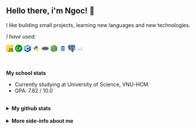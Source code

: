 ## Hello there, i'm Ngoc! 👋

I like building small projects, learning new languages and new technologies.

<i>I have used:</i>

<p>

<img width=20 src="https://raw.githubusercontent.com/github/explore/80688e429a7d4ef2fca1e82350fe8e3517d3494d/topics/javascript/javascript.png">
<img width=20 src="https://raw.githubusercontent.com/github/explore/80688e429a7d4ef2fca1e82350fe8e3517d3494d/topics/csharp/csharp.png">
<img width=20 src="https://raw.githubusercontent.com/github/explore/80688e429a7d4ef2fca1e82350fe8e3517d3494d/topics/cpp/cpp.png">
<img width=20 src="https://raw.githubusercontent.com/github/explore/80688e429a7d4ef2fca1e82350fe8e3517d3494d/topics/python/python.png">
<img width=20 src="https://raw.githubusercontent.com/github/explore/80688e429a7d4ef2fca1e82350fe8e3517d3494d/topics/php/php.png">
<img width=20 src="https://raw.githubusercontent.com/github/explore/80688e429a7d4ef2fca1e82350fe8e3517d3494d/topics/nodejs/nodejs.png">
<img width=20 src="https://raw.githubusercontent.com/github/explore/80688e429a7d4ef2fca1e82350fe8e3517d3494d/topics/sql/sql.png">
<img width=20 src="https://raw.githubusercontent.com/github/explore/80688e429a7d4ef2fca1e82350fe8e3517d3494d/topics/postgresql/postgresql.png">
<img width=20 src="https://raw.githubusercontent.com/github/explore/80688e429a7d4ef2fca1e82350fe8e3517d3494d/topics/mysql/mysql.png">

</p>

<br>

<strong>My school stats</strong>

- Currently studying at University of Science, VNU-HCM.
- GPA: 7.82 / 10.0

<br>

<details>
  <summary> <strong>My github stats</strong> </summary>
  <br>

  ![Anurag's github stats](https://github-readme-stats.vercel.app/api?username=ngocsotn&show_icons=true)
  ![Top Langs](https://github-readme-stats.vercel.app/api/top-langs/?username=ngocsotn&layout=compact)

</details>

<br>

<details>
  <summary> <strong>More side-info about me</strong></summary>

- While coding i tends to listen to non-stop music. 🎵
- I exercise a lot and focus mostly on Street Workout and Calisthenics on weekends. 🏃🏼
- Beside learning new techniques, i also watching movies and anime series in my spare time. 🎬

  <br>
</details>
